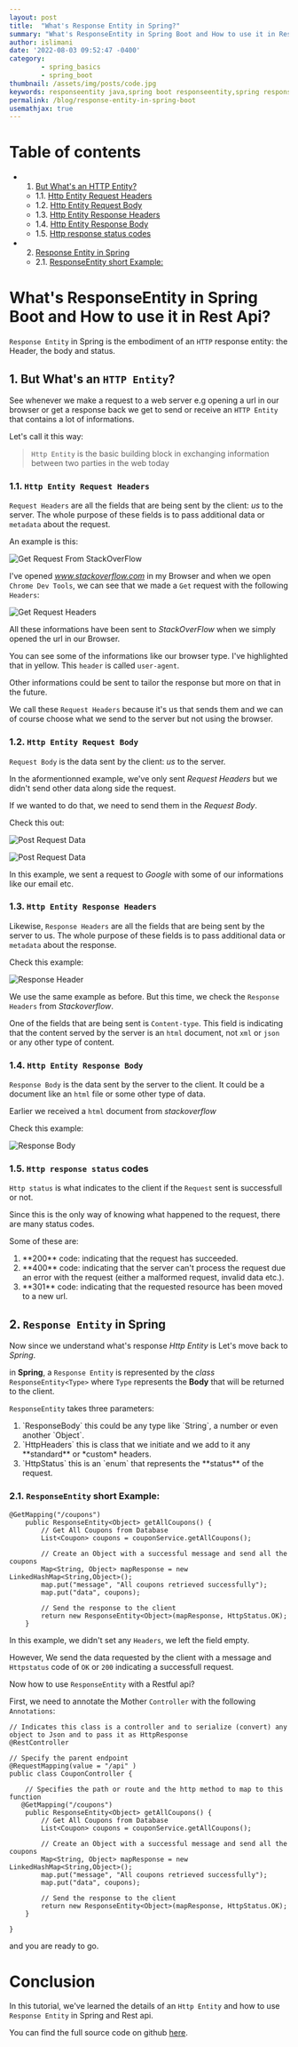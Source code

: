 ```yaml
---
layout: post
title:  "What's Response Entity in Spring?"
summary: "What's ResponseEntity in Spring Boot and How to use it in Rest Api?"
author: islimani
date: '2022-08-03 09:52:47 -0400'
category:
        - spring_basics
        - spring_boot
thumbnail: /assets/img/posts/code.jpg
keywords: responseentity java,spring boot responseentity,spring responseentity,response entity in rest api,springboot responseentity
permalink: /blog/response-entity-in-spring-boot
usemathjax: true
---
```



# Table of contents
* 1. [But What's an HTTP Entity?](#ButWhatsanHTTPEntity)
	* 1.1. [Http Entity Request Headers](#HttpEntityRequestHeaders)
	* 1.2. [Http Entity Request Body](#HttpEntityRequestBody)
	* 1.3. [Http Entity Response Headers](#HttpEntityResponseHeaders)
	* 1.4. [Http Entity Response Body](#HttpEntityResponseBody)
	* 1.5. [Http response status codes](#Httpresponsestatuscodes)
* 2. [Response Entity in Spring](#ResponseEntityinSpring)
	* 2.1. [ResponseEntity short Example:](#ResponseEntityshortExample:)

# What's ResponseEntity in Spring Boot and How to use it in Rest Api?

`Response Entity` in Spring is the embodiment of an `HTTP` response entity: the Header, the body and status.

##  1. <a name='ButWhatsanHTTPEntity'></a>But What's an `HTTP Entity`?

See whenever we make a request to a web server e.g opening a url in our browser or get a response back we get to send or receive an `HTTP Entity` that contains a lot of informations.

Let's call it this way:

>`Http Entity` is the basic building block in exchanging information between two parties in the web today

###  1.1. <a name='HttpEntityRequestHeaders'></a>`Http Entity Request Headers`

`Request Headers` are all the fields that are being sent by the client: *us* to the server. The whole purpose of these fields is to pass additional data or `metadata` about the request.

An example is this:

![Get Request From StackOverFlow](/assets/img/get_request_stackoverflow.PNG)

I've opened *www.stackoverflow.com* in my Browser and when we open `Chrome Dev Tools`, we can see that we made a `Get` request with the following `Headers`:

![Get Request Headers](/assets/img/request_headers.PNG)

All these informations have been sent to *StackOverFlow* when we simply opened the url in our Browser.

You can see some of the informations like our browser type. I've highlighted that in yellow. This `header` is called `user-agent`.

Other informations could be sent to tailor the response but more on that in the future.

We call these `Request Headers` because it's us that sends them and we can of course choose what we send to the server but not using the browser.

###  1.2. <a name='HttpEntityRequestBody'></a>`Http Entity Request Body`

`Request Body` is the data sent by the client: *us* to the server.

In the aformentionned example, we've only sent *Request Headers* but we didn't send other data along side the request.

If we wanted to do that, we need to send them in the *Request Body*.

Check this out:

![Post Request Data](/assets/img/request_body_1.PNG)

![Post Request Data](/assets/img/request_body_2.PNG)

In this example, we sent a request to *Google* with some of our informations like our email etc.


###  1.3. <a name='HttpEntityResponseHeaders'></a>`Http Entity Response Headers`

Likewise, `Response Headers` are all the fields that are being sent by the server to us. The whole purpose of these fields is to pass additional data or `metadata` about the response.

Check this example:

![Response Header](/assets/img/response_header.PNG)

We use the same example as before. But this time, we check the `Response Headers` from *Stackoverflow*.

One of the fields that are being sent is `Content-type`. This field is indicating that the content served by the server is an `html` document, not `xml` or `json` or any other type of content.

###  1.4. <a name='HttpEntityResponseBody'></a>`Http Entity Response Body`

`Response Body` is the data sent by the server to the client. It could be a document like an `html` file or some other type of data.

Earlier we received a `html` document from *stackoverflow*

Check this example:

![Response Body](/assets/img/response_body_1.PNG)

###  1.5. <a name='Httpresponsestatuscodes'></a>`Http response status` codes

`Http status` is what indicates to the client if the `Request` sent is successfull or not.

Since this is the only way of knowing what happened to the request, there are many status codes.

Some of these are:

<ol>

<li>
**200** code: indicating that the request has succeeded.
</li>
<li>
**400** code: indicating that the server can't process the request due an error with the request (either a malformed request, invalid data etc.).
</li>
<li>
**301** code: indicating that the requested resource has been moved to a new url.
</li>
</ol>


##  2. <a name='ResponseEntityinSpring'></a>`Response Entity` in Spring

Now since we understand what's response *Http Entity* is Let's move back to *Spring*.

in **Spring**, a `Response Entity` is represented by the *class* `ResponseEntity<Type>` where `Type` represents the **Body** that will be returned to the client.

`ResponseEntity` takes three parameters:

<ol>

<li>
`ResponseBody` this could be any type like `String`, a number or even another `Object`.
</li>
<li>
`HttpHeaders` this is class that we initiate and we add to it any **standard** or *custom* headers.
</li>
<li>
`HttpStatus` this is an `enum` that represents the **status** of the request.
</li>
</ol>


###  2.1. <a name='ResponseEntityshortExample:'></a>`ResponseEntity` short Example:

```
@GetMapping("/coupons")
    public ResponseEntity<Object> getAllCoupons() {
        // Get All Coupons from Database
        List<Coupon> coupons = couponService.getAllCoupons();

        // Create an Object with a successful message and send all the coupons
        Map<String, Object> mapResponse = new LinkedHashMap<String,Object>();
        map.put("message", "All coupons retrieved successfully");        
        map.put("data", coupons);

        // Send the response to the client
        return new ResponseEntity<Object>(mapResponse, HttpStatus.OK);
    }

```

In this example, we didn't set any `Headers`, we left the field empty.

However, We send the data requested by the client with a message and `Httpstatus` code of `OK` or `200` indicating a successfull request.

Now how to use `ResponseEntity` with a Restful api?

First, we need to annotate the Mother `Controller` with the following `Annotations`:

```
// Indicates this class is a controller and to serialize (convert) any object to Json and to pass it as HttpResponse
@RestController 

// Specify the parent endpoint
@RequestMapping(value = "/api" ) 
public class CouponController {

    // Specifies the path or route and the http method to map to this function
   @GetMapping("/coupons")
    public ResponseEntity<Object> getAllCoupons() {
        // Get All Coupons from Database
        List<Coupon> coupons = couponService.getAllCoupons();

        // Create an Object with a successful message and send all the coupons
        Map<String, Object> mapResponse = new LinkedHashMap<String,Object>();
        map.put("message", "All coupons retrieved successfully");        
        map.put("data", coupons);

        // Send the response to the client
        return new ResponseEntity<Object>(mapResponse, HttpStatus.OK);
    }

}
```

and you are ready to go.

# Conclusion

In this tutorial, we've learned the details of an `Http Entity` and how to use `Response Entity` in Spring and Rest api.

You can find the full source code on github [here](https://github.com/devtestperso/spring-myblog-tutorials).

